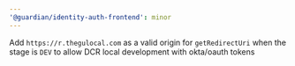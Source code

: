 ```yaml
---
'@guardian/identity-auth-frontend': minor
---
```


Add `https://r.thegulocal.com` as a valid origin for `getRedirectUri` when the stage is `DEV` to allow DCR local development with okta/oauth tokens
